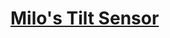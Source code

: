 # [Milo's Tilt Sensor](https://education.lego.com/en-us/lessons/wedo-2-science/getting-started-project-c)

